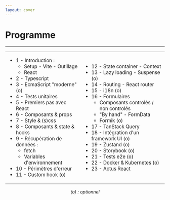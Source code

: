 ```yaml
---
layout: cover
---
```


# Programme

---

<table>
 <tr style="border: 0; font-size: 0.95em">
    <td>
        <ul>
            <li>1 - Introduction : 
                <ul>
                    <li>Setup - Vite - Outillage</li>
                    <li>React</li>
                </ul>
            </li>
            <li>2 - Typescript</li>
            <li>3 - EcmaScript "moderne" (o)</li>
            <li>4 - Tests unitaires</li>
            <li>5 - Premiers pas avec React</li>
            <li>6 - Composants & props</li>
            <li>7 - Style & (s)css</li>
            <li>8 - Composants & state & hooks</li>
            <li>9 - Récupération de données :
                <ul>
                    <li>fetch</li>
                    <li>Variables d'environnement</li>
                </ul>
            </li>
            <li>10 - Périmètres d'erreur</li>
            <li>11 - Custom hook (o)</li>
        </ul>
</td>
    <td>
        <ul>
            <li>12 - State container - Context</li>
            <li>13 - Lazy loading - Suspense (o)</li>
            <li>14 - Routing - React router</li>
            <li>15 - i18n (o)</li>
            <li>16 - Formulaires
                <ul>
                    <li>Composants controlés / non controlés</li>
                    <li>"By hand" - FormData</li>
                    <li>Formik (o)</li>
                </ul>
            </li>
            <li>17 - TanStack Query</li>
            <li>18 - Intégration d'un framework UI (o)</li>
            <li>19 - Zustand (o)</li>
            <li>20 - Storybook (o)</li>
            <li>21 - Tests e2e (o)</li>
            <li>22 - Docker & Kubernetes (o)</li>
            <li>23 - Actus React</li>
        </ul>
    </td>
 </tr>
</table>

<div style="text-align: center"><em>(o) : optionnel</em></div>
